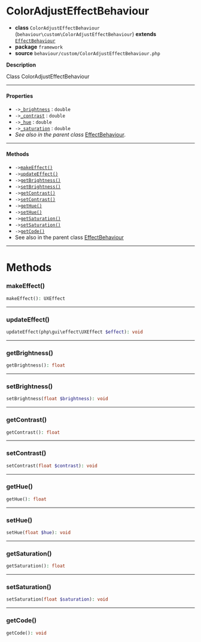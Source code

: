 # ColorAdjustEffectBehaviour

- **class** `ColorAdjustEffectBehaviour` (`behaviour\custom\ColorAdjustEffectBehaviour`) **extends** [`EffectBehaviour`](https://github.com/jphp-compiler/develnext/blob/master/dn-app-framework/api-docs/classes/php/gui/framework/behaviour/custom/EffectBehaviour.md)
- **package** `framework`
- **source** `behaviour/custom/ColorAdjustEffectBehaviour.php`

**Description**

Class ColorAdjustEffectBehaviour

---

#### Properties

- `->`[`_brightness`](#prop-_brightness) : `double`
- `->`[`_contrast`](#prop-_contrast) : `double`
- `->`[`_hue`](#prop-_hue) : `double`
- `->`[`_saturation`](#prop-_saturation) : `double`
- *See also in the parent class* [EffectBehaviour](https://github.com/jphp-compiler/develnext/blob/master/dn-app-framework/api-docs/classes/php/gui/framework/behaviour/custom/EffectBehaviour.md).

---

#### Methods

- `->`[`makeEffect()`](#method-makeeffect)
- `->`[`updateEffect()`](#method-updateeffect)
- `->`[`getBrightness()`](#method-getbrightness)
- `->`[`setBrightness()`](#method-setbrightness)
- `->`[`getContrast()`](#method-getcontrast)
- `->`[`setContrast()`](#method-setcontrast)
- `->`[`getHue()`](#method-gethue)
- `->`[`setHue()`](#method-sethue)
- `->`[`getSaturation()`](#method-getsaturation)
- `->`[`setSaturation()`](#method-setsaturation)
- `->`[`getCode()`](#method-getcode)
- See also in the parent class [EffectBehaviour](https://github.com/jphp-compiler/develnext/blob/master/dn-app-framework/api-docs/classes/php/gui/framework/behaviour/custom/EffectBehaviour.md)

---
# Methods

<a name="method-makeeffect"></a>

### makeEffect()
```php
makeEffect(): UXEffect
```

---

<a name="method-updateeffect"></a>

### updateEffect()
```php
updateEffect(php\gui\effect\UXEffect $effect): void
```

---

<a name="method-getbrightness"></a>

### getBrightness()
```php
getBrightness(): float
```

---

<a name="method-setbrightness"></a>

### setBrightness()
```php
setBrightness(float $brightness): void
```

---

<a name="method-getcontrast"></a>

### getContrast()
```php
getContrast(): float
```

---

<a name="method-setcontrast"></a>

### setContrast()
```php
setContrast(float $contrast): void
```

---

<a name="method-gethue"></a>

### getHue()
```php
getHue(): float
```

---

<a name="method-sethue"></a>

### setHue()
```php
setHue(float $hue): void
```

---

<a name="method-getsaturation"></a>

### getSaturation()
```php
getSaturation(): float
```

---

<a name="method-setsaturation"></a>

### setSaturation()
```php
setSaturation(float $saturation): void
```

---

<a name="method-getcode"></a>

### getCode()
```php
getCode(): void
```